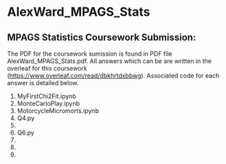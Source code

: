 # AlexWard_MPAGS_Stats
## MPAGS Statistics Coursework Submission:

The PDF for the coursework sumission is found in PDF file AlexWard_MPAGS_Stats.pdf.
All answers which can be are written in the overleaf for this coursework (https://www.overleaf.com/read/dbkhrtdxbbwg). Associated code for each answer is detailed below.

1. MyFirstChi2Fit.ipynb
2. MonteCarloPlay.ipynb
3. MotorcycleMicromorts.ipynb
4. Q4.py
5.
6. Q6.py
7.
8.
9.
